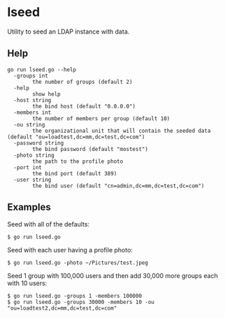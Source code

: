 # lseed

Utility to seed an LDAP instance with data.

## Help

```
go run lseed.go --help
  -groups int
    	the number of groups (default 2)
  -help
    	show help
  -host string
    	the bind host (default "0.0.0.0")
  -members int
    	the number of members per group (default 10)
  -ou string
    	the organizational unit that will contain the seeded data (default "ou=loadtest,dc=mm,dc=test,dc=com")
  -password string
    	the bind password (default "mostest")
  -photo string
    	the path to the profile photo
  -port int
    	the bind port (default 389)
  -user string
    	the bind user (default "cn=admin,dc=mm,dc=test,dc=com")
```

## Examples

Seed with all of the defaults:
```
$ go run lseed.go
```

Seed with each user having a profile photo:
```
$ go run lseed.go -photo ~/Pictures/test.jpeg
```

Seed 1 group with 100,000 users and then add 30,000 more groups each with 10 users:
```
$ go run lseed.go -groups 1 -members 100000
$ go run lseed.go -groups 30000 -members 10 -ou "ou=loadtest2,dc=mm,dc=test,dc=com"
```
